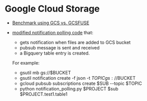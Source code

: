 # Google Cloud Storage

* [Benchmark using GCS vs. GCSFUSE](https://github.com/bobbae/gcp/blob/main/gcs/GCS_vs_GCSFUSE.md)
* [modified notification polling code](https://github.com/bobbae/gcp/blob/main/gcs/notification_polling.py) that:

    - gets notification when files are added to GCS bucket
    - pubsub message is sent and received
    - a Bigquery table entry is created.

   For example:

    - gsutil mb gs://$BUCKET
    - gsutil notification create -f json -t $TOPIC gs://$BUCKET
    - gcloud pubsub subscriptions create $SUB --topic $TOPIC
    - python notification_polling.py $PROJECT $sub $PROJECT.test1.table1

